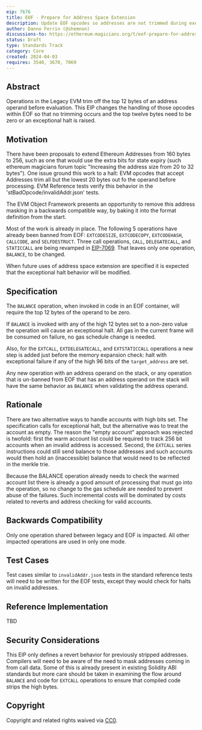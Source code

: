 ```yaml
---
eip: 7676
title: EOF - Prepare for Address Space Extension
description: Update EOF opcodes so addresses are not trimmed during execution
author: Danno Ferrin (@shemnon)
discussions-to: https://ethereum-magicians.org/t/eof-prepare-for-address-space-extension/19537
status: Draft
type: Standards Track
category: Core
created: 2024-04-03
requires: 3540, 3670, 7069
---
```


## Abstract

Operations in the Legacy EVM trim off the top 12 bytes of an address operand before evaluation. This
EIP changes the handling of those opcodes within EOF so that no trimming occurs and the top twelve
bytes need to be zero or an exceptional halt is raised.

## Motivation

There have been proposals to extend Ethereum Addresses from 160 bytes to 256, such as one that would
use the extra bits for state expiry (such ethereum magicians forum topic "Increasing the address
size from 20 to 32 bytes"). One issue ground this work to a halt: EVM opcodes that accept Addresses
trim all but the lowest 20 bytes out fo the operand before processing. EVM Reference tests verify
this behavior in the 'stBadOpcode/invalidAddr.json' tests.

The EVM Object Framework presents an opportunity to remove this address masking in a backwards
compatible way, by baking it into the format definition from the start.

Most of the work is already in place. The following 5 operations have already been banned from
EOF: `EXTCODESIZE`, `EXTCODECOPY`, `EXTCODEHASH`, `CALLCODE`, and `SELFDESTRUCT`. Three call
operations, `CALL`, `DELEGATECALL`, and `STATICCALL` are being revamped
in [EIP-7069](./eip-7069.md). That leaves only one operation, `BALANCE`, to be changed.

When future uses of address space extension are specified it is expected that the exceptional halt
behavior will be modified.

## Specification

The `BALANCE` operation, when invoked in code in an EOF container, will require the top 12 bytes of
the operand to be zero.

If `BALANCE` is invoked with any of the high 12 bytes set to a non-zero value the operation will
cause an exceptional halt. All gas in the current frame will be consumed on failure, no gas schedule
change is needed.

Also, for the `EXTCALL`, `EXTDELEGATECALL`, and `EXTSTATICCALL` operations a new step is added just
before the memory expansion check: halt with exceptional failure if any of the high 96 bits of
the `target_address` are set.

Any new operation with an address operand on the stack, or any operation that is un-banned from EOF
that has an address operand on the stack will have the same behavior as `BALANCE` when validating
the address operand.

## Rationale

There are two alternative ways to handle accounts with high bits set. The specification calls for
exceptional halt, but the alternative was to treat the account as empty. The reason the "empty
account" approach was rejected is twofold: first the warm account list could be required to track
256 bit accounts when an invalid address is accessed. Second, the `EXTCALL` series instructions
could still send balance to those addresses and such accounts would then hold an (inaccessible)
balance that would need to be reflected in the merkle trie.

Because the BALANCE operation already needs to check the warmed account list there is already a good
amount of processing that must go into the operation, so no change to the gas schedule are needed to
prevent abuse of the failures. Such incremental costs will be dominated by costs related to reverts
and address checking for valid accounts.

## Backwards Compatibility

Only one operation shared between legacy and EOF is impacted. All other impacted operations are used
in only one mode.

## Test Cases

Test cases similar to `invalidAddr.json`  tests in the standard reference tests will need to be
written for the EOF tests, except they would check for halts on invalid addresses.

## Reference Implementation

TBD

## Security Considerations

This EIP only defines a revert behavior for previously stripped addresses. Compilers will need to be
aware of the need to mask addresses coming in from call data. Some of this is already present in
existing Solidity ABI standards but more care should be taken in examining the flow around `BALANCE`
and code for `EXTCALL` operations to ensure that compiled code strips the high bytes.

## Copyright

Copyright and related rights waived via [CC0](../LICENSE.md).

